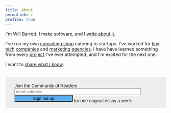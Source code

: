 ```yaml
---
title: About
permalink: /
profile: true
---
```


I'm Will Barrett. I make software, and I [write about it](/blog).

I've run my own [consulting shop](http://tallgreentree.com) catering to startups. I've worked for [tiny](http://www.sqwiggle.com) [tech](http://speak.io) [companies](http://rouxbe.com) and [marketing](http://www.schafercondoncarter.com/) [agencies](http://http://www.webershandwick.com/). I have have learned something from every [project](/projects) I've ever attempted, and I'm excited for the next one.

I want to [share what I know](/writing).
<br /><br />

<a name="subscribe"></a>
<link href="//cdn-images.mailchimp.com/embedcode/slim-081711.css" rel="stylesheet" type="text/css">
<style type="text/css">
#mc_embed_signup{
  background:#eee; 
  clear:left; 
  font:14px 
  Helvetica,Arial,sans-serif; 
}
</style>
<div id="mc_embed_signup">
<form action="//willbarrett.us10.list-manage.com/subscribe/post?u=569a3b66d2809fd1a5a90dbb1&amp;id=c0d65ca547" method="post" id="mc-embedded-subscribe-form" name="mc-embedded-subscribe-form" class="validate" target="_blank" novalidate style="padding: 20px; width: 446px; margin: 0 auto; background: #eee; border-radius: 5px;">
<div id="mc_embed_signup_scroll">
<label for="mce-EMAIL">Join the Community of Readers</label>
<input type="email" value="" name="EMAIL" class="email" id="mce-EMAIL" placeholder="email address" required style="width: 396px">
<div style="position: absolute; left: -5000px;" aria-hidden="true"><input type="text" name="b_569a3b66d2809fd1a5a90dbb1_c0d65ca547" tabindex="-1" value=""></div>
<div class="clear"><input type="submit" value="Sign me up" name="subscribe" id="mc-embedded-subscribe" class="button" style="display: inline-block; width: 182px; background: #5badf0; margin-bottom: 0;"> <span style="position: relative; top: 8px;">for one original essay a week</span></div>
</div>
</form>
</div>

